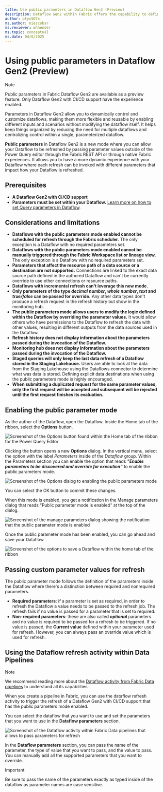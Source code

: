 ```yaml
---
title: Use public parameters in Dataflow Gen2 (Preview)
description: Dataflow Gen2 within Fabric offers the capability to define parameters that can be accessible and override during execution through. The article covers how to apply this new mode, its prerequisites, and limitations.
author: ptyx507x
ms.author: miescobar
ms.reviewer: whhender
ms.topic: conceptual
ms.date: 04/6/2025
---
```


# Using public parameters in Dataflow Gen2 (Preview)

>[!NOTE]
>Public parameters in Fabric Dataflow Gen2 are available as a preview feature. Only Dataflow Gen2 with CI/CD support have the experience enabled.

Parameters in Dataflow Gen2 allow you to dynamically control and customize dataflows, making them more flexible and reusable by enabling different inputs and scenarios without modifying the dataflow itself. It helps keep things organized by reducing the need for multiple dataflows and centralizing control within a single, parameterized dataflow.

**Public parameters** in Dataflow Gen2 is a new mode where you can allow your Dataflow to be refreshed by passing parameter values outside of the Power Query editor through the Fabric REST API or through native Fabric experiences. It allows you to have a more dynamic experience with your Dataflow where each refresh can be invoked with different parameters that impact how your Dataflow is refreshed.

## Prerequisites

* **A Dataflow Gen2 with CI/CD support**
* **Parameters must be set within your Dataflow.** [Learn more on how to set Query parameters in Dataflow](https://learn.microsoft.com/power-query/power-query-query-parameters).

## Considerations and limitations

* **Dataflows with the public parameters mode enabled cannot be scheduled for refresh through the Fabric scheduler.** The only exception is a Dataflow with no required parameters set.
* **Dataflows with the public parameters mode enabled cannot be manually triggered through the Fabric Workspace list or lineage view.** The only exception is a Dataflow with no required parameters set.
* **Parameters that affect the resource path of a data source or a destination are not supported.** Connections are linked to the exact data source path defined in the authored Dataflow and can't be currently override to use other connections or resource paths.
* **Dataflows with incremental refresh can't leverage this new mode.**
* **Only parameters of the type *decimal number*, *whole number*, *text* and *true/false* can be passed for override.**  Any other data types don't produce a refresh request in the refresh history but show in the monitoring hub. 
* **The public parameters mode allows users to modify the logic defined within the Dataflow by overriding the parameter values.** It  would allow others who have permissions to the Dataflow to refresh the data with other values, resulting in different outputs from the data sources used in the Dataflow.
* **Refresh history does not display information about the parameters passed during the invocation of the Dataflow.**
* **Monitoring hub does not display information about the parameters passed during the invocation of the Dataflow.**
* **Staged queries will only keep the last data refresh of a Dataflow stored in the Staging Lakehouse.** Users are able to look at the data from the Staging Lakehouse using the Dataflows connector to determine what was data is stored. Defining explicit data destinations when using the public parameters mode is highly encouraged.
* **When submitting a duplicated request for the same parameter values, only the first request will be accepted and subsequent will be rejected until the first request finishes its evaluation.**

## Enabling the public parameter mode

As the author of the Dataflow, open the Dataflow. Inside the Home tab of the ribbon, select the **Options** button.

![Screenshot of the Options button found within the Home tab of the ribbon for the Power Query Editor](media/dataflow-parameters/options-button.png)

Clicking the button opens a new **Options** dialog. In the vertical menu, select the option with the label *Parameters* inside of the *Dataflow* group. Within the Parameters section you can enable the option that reads ***"Enable parameters to be discovered and override for execution"*** to enable the public parameters mode.

![Screenshot of the Options dialog to enabling the public parameters mode](media/dataflow-parameters/enable-public-parameters-mode.png)

You can select the OK button to commit these changes.

When this mode is enabled, you get a notification in the Manage parameters dialog that reads "Public parameter mode is enabled" at the top of the dialog.

![Screenshot of the manage parameters dialog showing the notification that the public parameter mode is enabled](media/dataflow-parameters/manage-parameters-dialog.png)

Once the public parameter mode has been enabled, you can go ahead and save your Dataflow.

![Screenshot of the options to save a Dataflow within the home tab of the ribbon](media/dataflow-parameters/save-dataflow.png)

## Passing custom parameter values for refresh

The public parameter mode follows the definition of the parameters inside the Dataflow where there's a distinction between required and nonrequired parameters.

* **Required parameters**: if a parameter is set as required, in order to refresh the Dataflow a value needs to be passed to the refresh job. The refresh fails if no value is passed for a parameter that is set to required.
* **Non-required parameters**: these are also called ***optional*** parameters and no value is required to be passed for a refresh to be triggered. If no value is passed, the **Current value** defined within your parameter used for refresh. However, you can always pass an override value which is used for refresh.

## Using the Dataflow refresh activity within Data Pipelines

>[!NOTE]
>We recommend reading more about the [Dataflow activity from Fabric Data pipelines](dataflow-activity.md) to understand all its capabilities. 

When you create a pipeline in Fabric, you can use the dataflow refresh activity to trigger the refresh of a Dataflow Gen2 with CI/CD support that has the public parameters mode enabled. 

You can select the dataflow that you want to use and set the parameters that you want to use in the **Dataflow parameters** section.

![Screenshot of the Dataflow activity within Fabric Data pipelines that allows to pass parameters for refresh](media/dataflow-parameters/dataflow-activity-pipeline-parameters.png)

In the **Dataflow parameters** section, you can pass the name of the parameter, the type of value that you want to pass, and the value to pass. You can manually add all the supported parameters that you want to override.

>[!IMPORTANT]
>Be sure to pass the name of the parameters exactly as typed inside of the dataflow as parameter names are case sensitive.
 